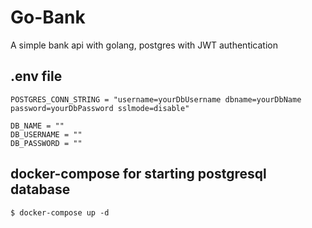 # Go-Bank
A simple bank api with golang, postgres with JWT authentication



## .env file
```
POSTGRES_CONN_STRING = "username=yourDbUsername dbname=yourDbName password=yourDbPassword sslmode=disable"

DB_NAME = ""
DB_USERNAME = ""
DB_PASSWORD = ""
```

## docker-compose for starting postgresql database
```
$ docker-compose up -d
```